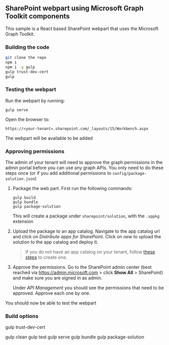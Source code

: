 ## SharePoint webpart using Microsoft Graph Toolkit components

This sample is a React based SharePoint webpart that uses the Microsoft Graph Toolkit.

### Building the code

```bash
git clone the repo
npm i
npm i -g gulp
gulp trust-dev-cert
gulp
```

### Testing the webpart

Run the webpart by running:

`gulp serve`

Open the browser to:

`https://<your-tenant>.sharepoint.com/_layouts/15/Workbench.aspx`

The webpart will be available to be added

### Approving permissions 

The admin of your tenant will need to approve the graph permissions in the admin portal before you can use any graph APIs. You only need to do these steps once (or if you add additional permissions to `config/package-solution.json`)

1. Package the web part. First run the following commands:

    ```
    gulp build
    gulp bundle
    gulp package-solution
    ```

    This will create a package under `sharepoint/solution`, with the `.sppkg` extension

2. Upload the package to an app catalog. Navigate to the app catalog url and click on *Distribute apps for SharePoint*. Click on *new* to upload the solution to the app catalog and deploy it.

    > If you do not have an app catalog on your tenant, follow [these steps](https://docs.microsoft.com/en-us/sharepoint/use-app-catalog#step-1-create-the-app-catalog-site-collection) to create one. 

3. Approve the permissions. Go to the SharePoint admin center (best reached via https://admin.microsoft.com > click **Show All** > SharePoint) and make sure you are signed in as admin.

    Under *API Management* you should see the permissions that need to be approved. Approve each one by one.

You should now be able to test the webpart

### Build options

gulp trust-dev-cert

gulp clean
gulp test
gulp serve
gulp bundle
gulp package-solution
